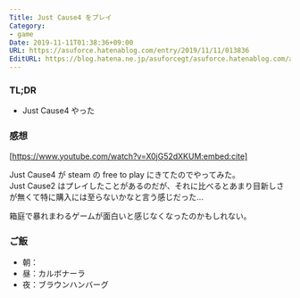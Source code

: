 ```yaml
---
Title: Just Cause4 をプレイ
Category:
- game
Date: 2019-11-11T01:38:36+09:00
URL: https://asuforce.hatenablog.com/entry/2019/11/11/013836
EditURL: https://blog.hatena.ne.jp/asuforcegt/asuforce.hatenablog.com/atom/entry/26006613464210016
---
```


### TL;DR

- Just Cause4 やった

###  感想

[https://www.youtube.com/watch?v=X0jG52dXKUM:embed:cite]

Just Cause4 が steam の free to play にきてたのでやってみた。  
Just Cause2 はプレイしたことがあるのだが、それに比べるとあまり目新しさが無くて特に購入には至らないかなと言う感じだった...

箱庭で暴れまわるゲームが面白いと感じなくなったのかもしれない。


### ご飯

- 朝：
- 昼：カルボナーラ
- 夜：ブラウンハンバーグ

